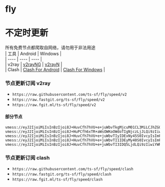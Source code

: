 # fly
# 不定时更新
所有免费节点都爬取自网络，请勿用于非法用途  
|  工具  | Android  | Windows  |  
|  ----  | ----   | ----  |  
| v2ray  | [v2rayNG](https://github.com/2dust/v2rayNG/releases) | [v2rayN](https://github.com/2dust/v2rayN/releases) |  
| Clash  | [Clash For Android](https://github.com/Kr328/ClashForAndroid/releases) | [Clash For Windows](https://github.com/Fndroid/clash_for_windows_pkg/releases) | 
  
### 节点更新订阅  v2ray
- `https://raw.githubusercontent.com/ts-sf/fly/speed/v2`  
- `https://raw.fastgit.org/ts-sf/fly/speed/v2`  
- `https://raw.fgit.ml/ts-sf/fly/speed/v2`  
#### 部分节点  
``` 
vmess://eyJ2IjoiMiIsInBzIjoi8J+HuvCfh7hVU+e+juWbvTkgMjcuM01CL3MiLCJhZGQiOiI2NC4zMi40LjUzIiwicG9ydCI6IjQzNTU2IiwiaWQiOiI4NjUzMDA0Zi1kZTY3LTQ0YzItOWNjZS1lMDgzMDkzM2ZiMDMiLCJhaWQiOiI2NCIsInNjeSI6ImF1dG8iLCJuZXQiOiJ0Y3AiLCJ0eXBlIjoibm9uZSIsImhvc3QiOiIiLCJwYXRoIjoiLyIsInRscyI6IiIsInNuaSI6IiIsInRlc3RfbmFtZSI6IlVT576O5Zu9OSJ9
vmess://eyJ2IjoiMiIsInBzIjoi8J+HuPCfh6xTR+aWsOWKoOWdoTIgNjczLjJLQi9zIiwiYWRkIjoiMTk0LjIzMy45NS4xODAiLCJwb3J0IjoiODAiLCJpZCI6IjAzNGY3ZTg4LTU2MWEtNGZiOS1iOTE3LTRhYjMzNDNiNjc1NSIsImFpZCI6IjAiLCJzY3kiOiJhdXRvIiwibmV0Ijoid3MiLCJ0eXBlIjoibm9uZSIsImhvc3QiOiIxOTQuMjMzLjk1LjE4MCIsInBhdGgiOiIvdm1lc3MvIiwidGxzIjoiIiwic25pIjoiIiwidGVzdF9uYW1lIjoiU0fmlrDliqDlnaEyIn0=
vmess://eyJ2IjoiMiIsInBzIjoi8J+HuvCfh7hVU+e+juWbvTIyIDExNy45S0IvcyIsImFkZCI6IjEwNC4yNS4xMy4xMiIsInBvcnQiOiI4MCIsImlkIjoiYTdlZTg1ZjQtMjUyOC00MTJlLTk5NGYtY2U2NWY1NDc1NGU0IiwiYWlkIjoiMCIsInNjeSI6ImFlcy0xMjgtZ2NtIiwibmV0Ijoid3MiLCJ0eXBlIjoibm9uZSIsImhvc3QiOiJkZDIuMTgwOC5jZiIsInBhdGgiOiJhN2VlODVmNCIsInRscyI6IiIsInNuaSI6IiIsInRlc3RfbmFtZSI6IlVT576O5Zu9MjIifQ==
vmess://eyJ2IjoiMiIsInBzIjoi8J+HuvCfh7hVU+e+juWbvTI1IDEyMy40S0IvcyIsImFkZCI6IjEwNC4yMS4yMzEuMTIzIiwicG9ydCI6IjQ0MyIsImlkIjoiREM5MUU2NDMtOTBFOS00MzU4LUI3NDItMDk2MDA4NUY4NzRCIiwiYWlkIjoiMCIsInNjeSI6ImF1dG8iLCJuZXQiOiJ3cyIsInR5cGUiOiJub25lIiwiaG9zdCI6IkR1c3NlbGRvcmYua290aWNrLnNpdGUiLCJwYXRoIjoiL3NwZWVkdGVzdCIsInRscyI6InRscyIsInNuaSI6IiIsInRlc3RfbmFtZSI6IlVT576O5Zu9MjUifQ==
vmess://eyJ2IjoiMiIsInBzIjoi8J+HuvCfh7hVU+e+juWbvTI3IDQ5LjdLQi9zIiwiYWRkIjoic2hzLnNoYWJpamljaGFuZy5jb20iLCJwb3J0IjoiODAiLCJpZCI6ImRmN2FiZjQ4LTE5NmQtNGRiZC1iOTgxLTRkMGM0ZjRiYjQ0NiIsImFpZCI6IjAiLCJzY3kiOiJhdXRvIiwibmV0Ijoid3MiLCJ0eXBlIjoibm9uZSIsImhvc3QiOiJzaHMuc2hhYmlqaWNoYW5nLmNvbSIsInBhdGgiOiIvIiwidGxzIjoiIiwic25pIjoiIiwidGVzdF9uYW1lIjoiVVPnvo7lm70yNyJ9
```
### 节点更新订阅  clash
- `https://raw.githubusercontent.com/ts-sf/fly/speed/clash`  
- `https://raw.fastgit.org/ts-sf/fly/speed/clash`  
- `https://raw.fgit.ml/ts-sf/fly/speed/clash`  



